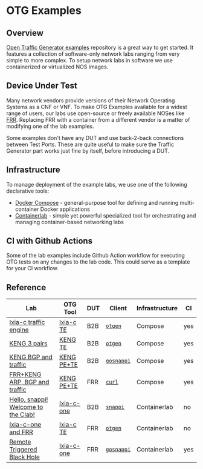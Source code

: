 # OTG Examples

## Overview 

[Open Traffic Generator examples](https://github.com/open-traffic-generator/otg-examples) repository is a great way to get started. It features a collection of software-only network labs ranging from very simple to more complex. To setup network labs in software we use containerized or virtualized NOS images.

## Device Under Test

Many network vendors provide versions of their Network Operating Systems as a CNF or VNF. To make OTG Examples available for a widest range of users, our labs use open-source or freely available NOSes like [FRR](https://frrouting.org/). Replacing FRR with a container from a different vendor is a matter of modifying one of the lab examples.

Some examples don't have any DUT and use back-2-back connections between Test Ports. These are quite useful to make sure the Traffic Generator part works just fine by itself, before introducing a DUT.

## Infrastructure

To manage deployment of the example labs, we use one of the following declarative tools:

* [Docker Compose](https://docs.docker.com/compose/) - general-purpose tool for defining and running multi-container Docker applications
* [Containerlab](https://containerlab.dev/) - simple yet powerful specialized tool for orchestrating and managing container-based networking labs

## CI with Github Actions

Some of the lab examples include Github Action workflow for executing OTG tests on any changes to the lab code. This could serve as a template for your CI workflow.

## Reference

| Lab                                                                                                                       | OTG Tool    | DUT  | Client     | Infrastructure | CI  |
| ------------------------------------------------------------------------------------------------------------------------- | ----------- | ---- | ---------- | -------------- | --- |
| [Ixia-c traffic engine](https://github.com/open-traffic-generator/otg-examples/blob/main/docker-compose/b2b)              | [Ixia-c TE](../implementations.md#ixia-c)   | B2B  | [`otgen`](../clients/otgen.md)    | Compose        | yes |
| [KENG 3 pairs](https://github.com/open-traffic-generator/otg-examples/blob/main/docker-compose/b2b-3pair)                 | [KENG TE](../implementations.md#keng)   | B2B  | [`otgen`](../clients/otgen.md)    | Compose        | yes  |
| [KENG BGP and traffic](https://github.com/open-traffic-generator/otg-examples/blob/main/docker-compose/cpdp-b2b)          | [KENG PE+TE](../implementations.md#keng)  | B2B  | [`gosnappi`](../clients/gosnappi.md) | Compose        | yes |
| [FRR+KENG ARP, BGP and traffic](https://github.com/open-traffic-generator/otg-examples/blob/main/docker-compose/cpdp-frr) | [KENG PE+TE](../implementations.md#keng)  | FRR  | [`curl`](../clients/curl.md) | Compose        | yes |
| [Hello, snappi! Welcome to the Clab!](https://github.com/open-traffic-generator/otg-examples/blob/main/clab/ixia-c-b2b)   | [Ixia-c-one](https://github.com/open-traffic-generator/ixia-c/blob/main/docs/deployments.md#deploy-ixia-c-one-using-containerlab)  | B2B  | [`snappi`](../clients/snappi.md)   | Containerlab   | no  |
| [Ixia-c-one and FRR](https://github.com/open-traffic-generator/otg-examples/blob/main/clab/ixia-c-te-frr)                 | [Ixia-c TE](../implementations.md#ixia-c)   | FRR  | [`otgen`](../clients/otgen.md)    | Containerlab   | no  |
| [Remote Triggered Black Hole](https://github.com/open-traffic-generator/otg-examples/blob/main/clab/rtbh)                 | [Ixia-c-one](https://github.com/open-traffic-generator/ixia-c/blob/main/docs/deployments.md#deploy-ixia-c-one-using-containerlab)  | FRR  | [`gosnappi`](../clients/gosnappi.md) | Containerlab   | yes |
